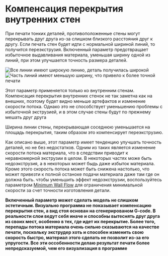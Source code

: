 Компенсация перекрытия внутренних стен
====
При печати тонких деталей, противоположенные стены могут перекрывать друг друга из-за слишком близкого расстояния друг к другу. Если печать стен будет идти с нормальной шириной линий, то получится переэкструзия. Включенный параметр предотвращает избыточное выдавливания материала, уменьшая ширину одной из линий, при этом улучшается точность размера деталей.

![Все линии имеют широкую линию, деталь получилась широкой](../../../articles/images/travel_compensate_overlapping_walls_x_enabled_disabled.png)
![Часть линий имеют меньшую ширину, что привело к более точной печати](../../../articles/images/travel_compensate_overlapping_walls_x_enabled_enabled.png)


Этот параметр применяется только ко внутренним стенам. Компенсация перекрытия внутренних стенок не так заметна как на внешних, поэтому будет видно меньше артефактов и изменение скорости потока. Однако это не способствует уменьшению проблемы с избыточной экструзией, и в этом случае стены будут по прежнему мешать друг друга

Ширина линии стены, перекрывающая соседнюю уменьшается на площадь перекрытия, таким образом это компенсирует переэкструзию.

Как описано выше, этот параметр имеет тенденцию улучшать точность деталей, но не без недостатков. Одним из таких является изменение скорости потока материала, что в следствии приводит к неравномерной экструзии в целом. В некоторых частях може быть недоэкструзия, а в некоторых может быдь даже избыток материала. Кроме этого скорость потока может быть снижена настолько, что может привезти к полной останоке подачи материала даже там где он должна быть. чтобы уменьшить эффект недоэкструзии, воспользуйтесь параметром  [Minimum Wall Flow](wall_min_flow.md) для ограничения минимальной скорости за счет точности изготовления детали.

**Включенный параметр может сделать модель не слишком эстетичным. Визуально программа не показывает компенсацию перекрытия стен, а вид стоя основан на сгенерированом G-code. В реальности слои ведут себя иначе и способны вытеснять друг друга из своих мест, особенно в тех, где идет их перекрытие. Более того, перепады потока материала очень сильно сказываются на качестве печати, поскольку экструдер хоть и способен изменить свою скорость быстро, материал этого сделать не позволит из-за его упругости. Все эти оссобенности делаю результат печати более непредсказуемой, чем его визуализация в программе** 